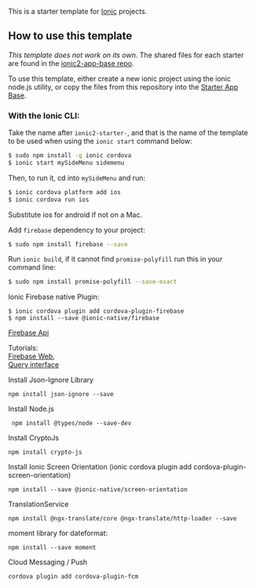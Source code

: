This is a starter template for [Ionic](http://ionicframework.com/docs/) projects.

## How to use this template

*This template does not work on its own*. The shared files for each starter are found in the [ionic2-app-base repo](https://github.com/ionic-team/ionic2-app-base).

To use this template, either create a new ionic project using the ionic node.js utility, or copy the files from this repository into the [Starter App Base](https://github.com/ionic-team/ionic2-app-base).

### With the Ionic CLI:

Take the name after `ionic2-starter-`, and that is the name of the template to be used when using the `ionic start` command below:

```bash
$ sudo npm install -g ionic cordova
$ ionic start mySideMenu sidemenu
```

Then, to run it, cd into `mySideMenu` and run:

```bash
$ ionic cordova platform add ios
$ ionic cordova run ios
```

Substitute ios for android if not on a Mac.

Add `firebase` dependency to your project:
```bash
$ sudo npm install firebase --save
```

Run `ionic build`, if it cannot find `promise-polyfill` run this in your command line:   
```bash
$ sudo npm install promise-polyfill --save-exact
```

Ionic Firebase native Plugin:
```
$ ionic cordova plugin add cordova-plugin-firebase
$ npm install --save @ionic-native/firebase
```

<a href="https://firebase.google.com/docs/reference/node/">Firebase Api</a>   

Tutorials:   
<a href="https://firebase.google.com/docs/database/web/start">Firebase Web</a>,   
<a href="https://firebase.google.com/docs/reference/js/firebase.database.Query">Query interface</a>

Install Json-Ignore Library
```
npm install json-ignore --save
```

Install  Node.js
```
 npm install @types/node --save-dev
```

Install CryptoJs
```
npm install crypto-js
```

Install Ionic Screen Orientation
(ionic cordova plugin add cordova-plugin-screen-orientation)
```
npm install --save @ionic-native/screen-orientation
```

TranslationService
```
npm install @ngx-translate/core @ngx-translate/http-loader --save
```

moment library for dateformat:
```
npm install --save moment
```

Cloud Messaging / Push
```
cordova plugin add cordova-plugin-fcm
```

